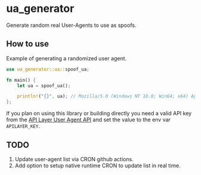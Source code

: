 # ua_generator

Generate random real User-Agents to use as spoofs.

## How to use

Example of generating a randomized user agent.

```rust
use ua_generator::ua::spoof_ua;

fn main() {
    let ua = spoof_ua();

    println!("{}", ua); // Mozilla/5.0 (Windows NT 10.0; Win64; x64) AppleWebKit/537.36 (KHTML, like Gecko) Chrome/101.0.4951.54 Safari/537.36
};
```

If you plan on using this library or building directly you need a valid API key from the [API Layer User Agent API](https://apilayer.com/marketplace/user_agent-api) and set the value to the env var `APILAYER_KEY`.

## TODO

1. Update user-agent list via CRON github actions.
2. Add option to setup native runtime CRON to update list in real time.
